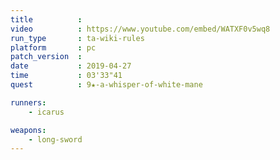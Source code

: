 ```yaml
---
title          :
video          : https://www.youtube.com/embed/WATXF0v5wq8
run_type       : ta-wiki-rules
platform       : pc
patch_version  : 
date           : 2019-04-27
time           : 03'33"41
quest          : 9★-a-whisper-of-white-mane

runners:
    - icarus

weapons:
    - long-sword
---
```

